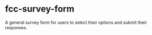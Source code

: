 # fcc-survey-form
A general survey form for users to select their options and submit their responses. 
